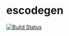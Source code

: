 # escodegen

[![Build Status](https://travis-ci.org/TerrorJack/escodegen.svg)](https://travis-ci.org/TerrorJack/escodegen)
